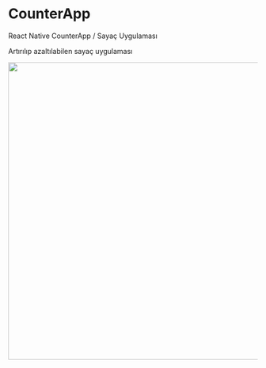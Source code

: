 # CounterApp
React Native CounterApp / Sayaç Uygulaması

Artırılıp azaltılabilen sayaç uygulaması

<img src="https://github.com/ylmzumut/CounterApp/blob/master/CounterApp.png"  height="600"/>
